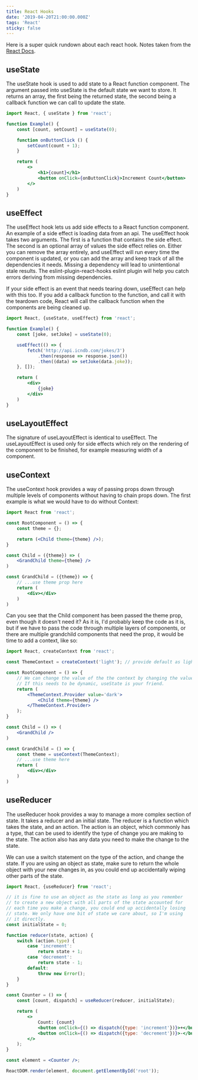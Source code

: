 ```yaml
---
title: React Hooks
date: '2019-04-20T21:00:00.000Z'
tags: 'React'
sticky: false
---
```


Here is a super quick rundown about each react hook. Notes taken from the [React Docs](https://reactjs.org/docs/hooks-intro.html).

## useState

The useState hook is used to add state to a React function component. The argument
passed into useState is the default state we want to store. It returns an array,
the first being the returned state, the second being a callback function we can call
to update the state.

```jsx
import React, { useState } from 'react';

function Example() {
    const [count, setCount] = useState(0);

    function onButtonClick () {
        setCount(count + 1);
    }

    return (
        <>
            <h1>{count}</h1>
            <button onClick={onButtonClick}>Increment Count</button>
        </>
    )
}
```

## useEffect

The useEffect hook lets us add side effects to a React function component. An example of a
side effect is loading data from an api. The useEffect hook takes two arguments. The first
is a function that contains the side effect. The second is an optional array of values the
side effect relies on. Either you can remove the array entirely, and useEffect will run
every time the component is updated, or you can add the array and keep track of all the
dependencies it needs. Missing a dependency will lead to unintentional stale results.
The eslint-plugin-react-hooks eslint plugin will help you catch errors deriving from
missing dependencies.

If your side effect is an event that needs tearing down, useEffect can help with this too.
If you add a callback function to the function, and call it with the teardown code, React
will call the callback function when the components are being cleaned up.

```jsx
import React, {useState, useEffect} from 'react';

function Example() {
    const [joke, setJoke] = useState(0);

    useEffect(() => {
        fetch('http://api.icndb.com/jokes/3')
            .then(response => response.json())
            .then((data) => setJoke(data.joke));
    }, []);

    return (
        <div>
            {joke}
        </div>
    )
}
```

## useLayoutEffect

The signature of useLayoutEffect is identical to useEffect. The useLayoutEffect is
used only for side effects which rely on the rendering of the component to be finished,
for example measuring width of a component.

## useContext

The useContext hook provides a way of passing props down through multiple levels of
components without having to chain props down. The first example is what we would have
to do without Context:

```jsx
import React from 'react';

const RootComponent = () => {
    const theme = {};

    return (<Child theme={theme} />);
}

const Child = ({theme}) => (
    <GrandChild theme={theme} />
)

const GrandChild = ({theme}) => {
    // ...use theme prop here
    return (
        <div></div>
    )
)
```

Can you see that the Child component has been passed the theme prop, even though it
doesn't need it? As it is, I'd probably keep the code as it is, but if we have to pass
the code through multiple layers of components, or there are multiple grandchild components
that need the prop, it would be time to add a context, like so:

```jsx
import React, createContext from 'react';

const ThemeContext = createContext('light'); // provide default as light

const RootComponent = () => {
    // We can change the value of the the context by changing the value argument below
    // If this needs to be dynamic, useState is your friend.
    return (
        <ThemeContext.Provider value='dark'>
            <Child theme={theme} />
        </ThemeContext.Provider>
    );
}

const Child = () => (
    <GrandChild />
)

const GrandChild = () => {
    const theme = useContext(ThemeContext);
    // ...use theme here
    return (
        <div></div>
    )
)
```

## useReducer

The useReducer hook provides a way to manage a more complex section of state.
It takes a reducer and an initial state. The reducer is a function which takes
the state, and an action. The action is an object, which commonly has a type,
that can be used to identify the type of change you are making to the state.
The action also has any data you need to make the change to the state.

We can use a switch statement on the type of the action, and change the state.
If you are using an object as state, make sure to return the whole object with
your new changes in, as you could end up accidentally wiping other parts of
the state.

```jsx
import React, {useReducer} from 'react';

// it is fine to use an object as the state as long as you remember
// to create a new object with all parts of the state accounted for
// each time you make a change, you could end up accidentally losing
// state. We only have one bit of state we care about, so I'm using
// it directly.
const initialState = 0;

function reducer(state, action) {
    switch (action.type) {
        case 'increment':
            return state + 1;
        case 'decrement':
            return state - 1;
        default:
            throw new Error();
    }
}

const Counter = () => {
    const [count, dispatch] = useReducer(reducer, initialState);

    return (
        <>
            Count: {count}
            <button onClick={() => dispatch({type: 'increment'})}>+</button>
            <button onClick={() => dispatch({type: 'decrement'})}>-</button>
        </>
    );
}

const element = <Counter />;

ReactDOM.render(element, document.getElementById('root'));
```
